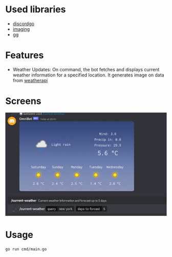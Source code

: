 
# Used libraries

- [discordgo](https://github.com/bwmarrin/discordgo)
- [imaging](https://github.com/fogleman/gg)
- [gg](https://github.com/disintegration/imaging)

# Features

- Weather Updates: On command, the bot fetches and displays current weather information for a specified location. 
  It generates image on data from [weatherapi](https://www.weatherapi.com)

# Screens

![demo](./assets/images/screenshot.png)

# Usage

```
go run cmd/main.go
```